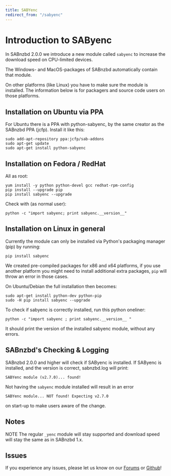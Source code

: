 ```yaml
---
title: SABYenc
redirect_from: "/sabyenc"
---
```


# Introduction to SAByenc

In SABnzbd 2.0.0 we introduce a new module called `sabyenc` to increase the download speed on CPU-limited devices.

The Windows- and MacOS-packages of SABnzbd automatically contain that module.

On other platforms (like Linux) you have to make sure the module is installed. The information below is for packagers and source code users on those platforms.

## Installation on Ubuntu via PPA

For Ubuntu there is a PPA with python-sabyenc, by the same creator as the SABnzbd PPA (jcfp). Install it like this:
```
sudo add-apt-repository ppa:jcfp/sab-addons
sudo apt-get update
sudo apt-get install python-sabyenc
```

## Installation on Fedora / RedHat

All as root:
```
yum install -y python python-devel gcc redhat-rpm-config
pip install --upgrade pip
pip install sabyenc --upgrade
```
Check with (as normal user):
```
python -c "import sabyenc; print sabyenc.__version__"
```

## Installation on Linux in general

Currently the module can only be installed via Python's packaging manager (pip) by running:

```
pip install sabyenc
```
We created pre-compiled packages for x86 and x64 platforms, if you use another platform you might need to install additional extra packages, `pip` will throw an error in those cases.

On Ubuntu/Debian the full installation then becomes:
```
sudo apt-get install python-dev python-pip
sudo -H pip install sabyenc --upgrade
```
To check if sabyenc is correctly installed, run this python oneliner:
```
python -c "import sabyenc ; print sabyenc.__version__ "
```
It should print the version of the installed sabyenc module, without any errors.


## SABnzbd's Checking & Logging

SABnzbd 2.0.0 and higher will check if SAByenc is installed. 
If SAByenc is installed, and the version is correct, sabnzbd.log will print:

```SABYenc module (v2.7.0)... found!```


Not having the `sabyenc` module installed will result in an error 

```SABYenc module... NOT found! Expecting v2.7.0```
 
on start-up to make users aware of the change.

## Notes

<span class="label label-warning">NOTE</span> The regular `_yenc` module will stay supported and download speed will stay the same as in SABnzbd 1.x.

## Issues

If you experience any issues, please let us know on our [Forums](https://forums.sabnzbd.org/) or [Github](https://github.com/sabnzbd/sabnzbd/issues)!
